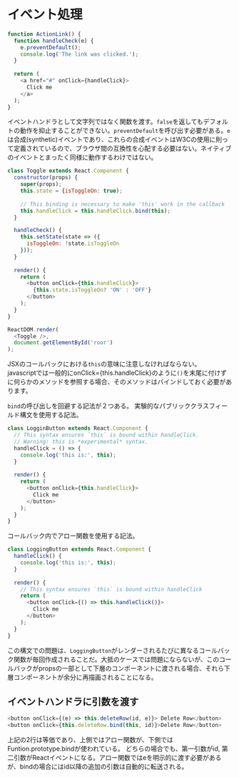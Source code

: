 # イベント処理
```js
function ActionLink() {
  function handleCheck(e) {
    e.preventDefault();
    console.log('The link was clicked.');
  }
  
  return (
    <a href="#" onClick={handleClick}>
      Click me
    </a>
  );
}
```
イベントハンドラとして文字列ではなく関数を渡す。`false`を返してもデフォルトの動作を抑止することができない。`preventDefault`を呼び出す必要がある。`e`は合成(synthetic)イベントであり、これらの合成イベントはW3Cの使用に則って定義されているので、ブラウザ間の互換性を心配する必要はない。ネイティブのイベントとまったく同様に動作するわけではない。

```js
class Toggle extends React.Component {
  constructor(props) {
    super(props);
    this.state = {isToggleOn: true);
    
    // This binding is necessary to make 'this' work in the callback
    this.handleClick = this.handleClick.bind(this);
  }

  handleCheck() {
    this.setState(state => ({
      isToggleOn: !state.isToggleOn
    }));
  }
  
  render() {
    return (
      <button onClick={this.handleClick}>
        {this.state.isToggleOn? 'ON' : 'OFF'}
      </button>
    );
  }
}

ReactDOM.render(
  <Toggle />,
  document.getElementById('roor')
);
```
JSXのコールバックにおける`this`の意味に注意しなければならない。  
javascriptでは一般的にonClick={this.handleClick}のように`()`を末尾に付けずに何らかのメソッドを参照する場合、そのメソッドはバインドしておく必要があります。

`bind`の呼び出しを回避する記法が２つある。
実験的なパブリッククラスフィールド構文を使用する記法。
```js
class LogginButton extends React.Component {
  // This syntax ensures `this` is bound within handleClick.
  // Warning: this is *experimental* syntax.
  handleClick = () => {
    console.log('this is:', this);
  }
  
  render() {
    return (
      <button onClick={this.handleClick}>
        Click me
      </button>
    );
  }
}
```
コールバック内でアロー関数を使用する記法。
```js
class LoggingButton extends React.Component {
  handleClick() {
    console.log('this is:', this);
  }
  
  render() {
    // This syntax ensures `this` is bound within handleClick
    return (
      <button onClick={() => this.handleClick()}>
        Click me
      </button>
    );
  }
}
```
この構文での問題は、`LoggingButton`がレンダーされるたびに異なるコールバック関数が毎回作成されることだ。大抵のケースでは問題にならないが、このコールバックがpropsの一部として下層のコンポーネントに渡される場合、それら下層コンポーネントが余分に再描画されることになる。

## イベントハンドラに引数を渡す
```js
<button onClick={(e) => this.deleteRow(id, e)}> Delete Row</button>
<button onClick={this.deleteRow.bind(this, id)}>Delete Row</button>
```
上記の2行は等価であり、上側ではアロー関数が、下側ではFuntion.prototype.bindが使われている。
どちらの場合でも、第一引数がid, 第二引数がReactイベントになる。アロー関数ではeを明示的に渡す必要があるが、bindの場合にはid以降の追加の引数は自動的に転送される。













